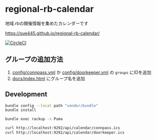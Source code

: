 # regional-rb-calendar
地域.rbの開催情報を集めたカレンダーです

https://sue445.github.io/regional-rb-calendar/

[![CircleCI](https://circleci.com/gh/sue445/regional-rb-calendar/tree/master.svg?style=svg)](https://circleci.com/gh/sue445/regional-rb-calendar/tree/master)

## グループの追加方法
1. [config/connpass.yml](config/connpass.yml) か [config/doorkeeper.yml](config/doorkeeper.yml) の `groups` にIDを追加
2. [docs/index.html](docs/index.html) にグループ名を追加

## Development
```bash
bundle config --local path "vendor/bundle"
bundle install

bundle exec rackup -s Puma

curl http://localhost:9292/api/calendar/connpass.ics
curl http://localhost:9292/api/calendar/doorkeeper.ics
```
